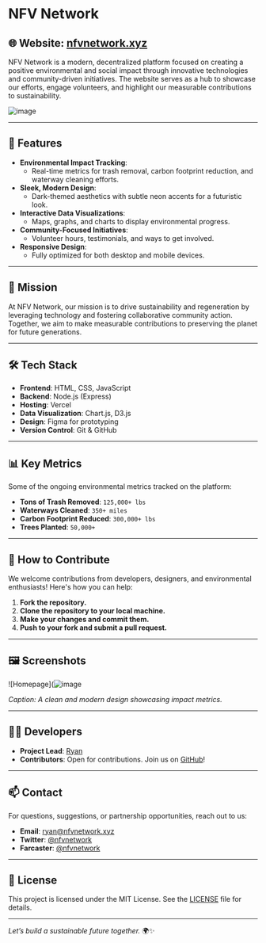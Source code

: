 # NFV Network

## 🌐 Website: [nfvnetwork.xyz](https://nfvnetwork.xyz)

NFV Network is a modern, decentralized platform focused on creating a positive environmental and social impact through innovative technologies and community-driven initiatives. The website serves as a hub to showcase our efforts, engage volunteers, and highlight our measurable contributions to sustainability.

![image](https://github.com/user-attachments/assets/1c64d6af-b18a-41c8-b858-7a3cf0fe987f)


---

## 🚀 Features

- **Environmental Impact Tracking**: 
  - Real-time metrics for trash removal, carbon footprint reduction, and waterway cleaning efforts.
- **Sleek, Modern Design**: 
  - Dark-themed aesthetics with subtle neon accents for a futuristic look.
- **Interactive Data Visualizations**: 
  - Maps, graphs, and charts to display environmental progress.
- **Community-Focused Initiatives**: 
  - Volunteer hours, testimonials, and ways to get involved.
- **Responsive Design**: 
  - Fully optimized for both desktop and mobile devices.

---

## 🌱 Mission

At NFV Network, our mission is to drive sustainability and regeneration by leveraging technology and fostering collaborative community action. Together, we aim to make measurable contributions to preserving the planet for future generations.

---

## 🛠️ Tech Stack

- **Frontend**: HTML, CSS, JavaScript
- **Backend**: Node.js (Express)
- **Hosting**: Vercel
- **Data Visualization**: Chart.js, D3.js
- **Design**: Figma for prototyping
- **Version Control**: Git & GitHub

---

## 📊 Key Metrics

Some of the ongoing environmental metrics tracked on the platform:
- **Tons of Trash Removed**: `125,000+ lbs`
- **Waterways Cleaned**: `350+ miles`
- **Carbon Footprint Reduced**: `300,000+ lbs`
- **Trees Planted**: `50,000+`

---

## 🤝 How to Contribute

We welcome contributions from developers, designers, and environmental enthusiasts! Here's how you can help:
1. **Fork the repository.**
2. **Clone the repository to your local machine.**
3. **Make your changes and commit them.**
4. **Push to your fork and submit a pull request.**

---

## 🖼️ Screenshots

![Homepage](![image](https://github.com/user-attachments/assets/08dfc916-98ea-4003-a367-7421e8f045ab)

*Caption: A clean and modern design showcasing impact metrics.*

---

## 🧑‍💻 Developers

- **Project Lead**: [Ryan](https://github.com/yourprofile)
- **Contributors**: Open for contributions. Join us on [GitHub](https://github.com/nfvnetwork)!

---

## 📫 Contact

For questions, suggestions, or partnership opportunities, reach out to us:
- **Email**: ryan@nfvnetwork.xyz
- **Twitter**: [@nfvnetwork](https://twitter.com/nfvnetwork)
- **Farcaster**: [@nfvnetwork](https://warpcast.com/nfvnetwork)

---

## 📄 License

This project is licensed under the MIT License. See the [LICENSE](LICENSE) file for details.

---

*Let’s build a sustainable future together.* 🌍✨

